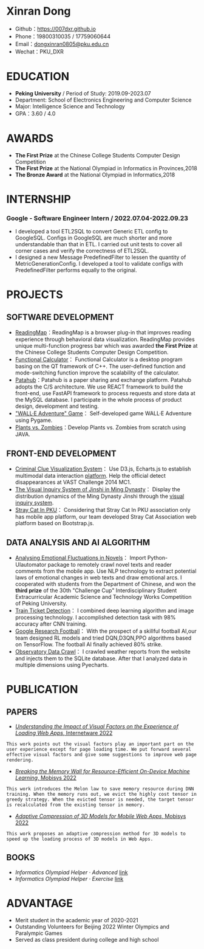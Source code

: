 
# Xinran Dong
 - Github：https://007dxr.github.io
- Phone：19800310035 / 17759060644
- Email：dongxinran0805@pku.edu.cn
- Wechat：PKU_DXR

# EDUCATION
 - **Peking University** / Period of Study: 2019.09-2023.07
 - Department: School of Electronics Engineering and Computer Science
 - Major: Intelligence Science and Technology
 - GPA：3.60 / 4.0
 
# AWARDS
 - **The First Prize** at the Chinese College Students Computer Design Competition
 - **The First Prize** at the National Olympiad in Informatics in Provinces,2018
 - **The Bronze Award** at the National Olympiad in Informatics,2018
 
# INTERNSHIP

### Google - Software Engineer Intern / 2022.07.04-2022.09.23 
* I developed a tool ETL2SQL to convert Generic ETL config to GoogleSQL. Configs in GoogleSQL are much shorter and more understandable than that in ETL. I carried out unit tests to cover all corner cases and verify the correctness of ETL2SQL.
* I designed a new Message PredefinedFilter to lessen the quantity of MetricGenerationConfig. I developed a tool to validate configs with PredefinedFilter performs equally to the original.

  
# PROJECTS
 
## SOFTWARE DEVELOPMENT
   - [ReadingMap](https://github.com/007DXR/ReadingMap)：ReadingMap is a browser plug-in that improves reading experience through behavioral data visualization.
   ReadingMap provides unique multi-function progress bar which was awarded **the First Prize** at the Chinese College Students Computer Design Competition.
  - [Functional Calculator](https://github.com/007DXR/007DXR.github.io/blob/main/Functional_Calculator/presentation.pdf)：
Functional Calculator is a desktop program basing on the QT framework of C++. 
The user-defined function and mode-switching function improve the scalability of the calculator.
  - [Patahub](https://github.com/007DXR/Patahub)：Patahub is a paper sharing and exchange platform. 
  Patahub adopts the C/S architecture. 
  We use REACT framework to build the front-end, use FastAPI framework to process requests and store data at the MySQL database. 
  I participate in the whole process of product design, development and testing.
  - ["WALL·E Adventure" Game](https://github.com/007DXR/007DXR.github.io/blob/main/Python-Programming-and-Application/report.pdf)： 
 Self-developed game WALL·E Adventure using Pygame.
  - [Plants vs. Zombies](https://github.com/007DXR/Plants_VS_Zombies)：Develop Plants vs. Zombies from scratch using JAVA.
  
## FRONT-END DEVELOPMENT
   -  [Criminal Clue Visualization System](https://github.com/007DXR/007DXR.github.io/tree/main/VastChallenge)：
   Use D3.js, Echarts.js to establish multimodal data interaction [platform](https://007DXR.github.io/VastChallenge).
   Help the official detect disappearances at VAST Challenge 2014 MC1.
   -  [The Visual Inquiry System of Jinshi in Ming Dynasty](https://github.com/007DXR/007DXR.github.io/tree/main/Jinshi_In_Ming_Dynasty)：
   Display the distribution dynamics of the Ming Dynasty Jinshi through the [visual inquiry system](https://007DXR.github.io/Jinshi_In_Ming_Dynasty). 
   -  [Stray Cat In PKU](https://007dxr.github.io/JavaScript%20and%20Html%20Web%20Pages/final_project/association.html)：
    Considering that Stray Cat In PKU association only has mobile app platform, our team developed Stray Cat Association web platform based on Bootstrap.js.
    
## DATA ANALYSIS AND AI ALGORITHM
   -  [Analysing Emotional Fluctuations in Novels](https://github.com/007DXR/Emotional-analysis-of-online-novels/blob/main/由“虐”到“甜”：数字人文视角下的女频网文情感转向.pdf)：
Import Python-UIautomator package to remotely crawl novel texts and reader comments from the mobile app. 
Use NLP technology to extract potential laws of emotional changes in web texts and draw emotional arcs. 
I cooperated with students from the Department of Chinese, and won the **third prize** of the 30th "Challenge Cup" Interdisciplinary Student Extracurricular Academic Science and Technology Works Competition of Peking University. 
  - [Train Ticket Detection](https://github.com/007DXR/007DXR.github.io/blob/main/Train_Ticket_Detection/report.pdf)：
I combined deep learning algorithm and image processing technology. I accomplished detection task with 98% accuracy after CNN training.
  - [Google Research Football](https://github.com/007DXR/Google-Research-Football-Project)：
  With the prospect of a skillful football AI,our team designed RL models and tried DQN,D3QN,PPO algorithms based on TensorFlow.
The football AI finally achieved 80% strike.
  -   [Observatory Data Crawl](https://github.com/007DXR/007DXR.github.io/blob/main/Introduction%20to%20Computer%20Science%20and%20Programming/final_project/doc/报告书.pdf)：
  I crawled weather reports from the website and injects them to the SQLite database.
After that I analyzed data in multiple dimensions using Pyecharts.

# PUBLICATION
## PAPERS
- [*Understanding the Impact of Visual Factors on the Experience of Loading Web Apps*, Internetware 2022](https://doi.org/10.1145/3545258.3545287) 
```
This work points out the visual factors play an important part on the user experience except for page loading time. We put forward several effective visual factors and give some suggestions to improve web page rendering.
```
- [*Breaking the Memory Wall for Resource-Efficient On-Device Machine Learning*, Mobisys 2022](https://doi.org/10.1145/3498361.3538928)
```
This work introduces the Melon law to save memory resource during DNN training. When the memory runs out, we evict the highly cost tensor in greedy strategy. When the evicted tensor is needed, the target tensor is recalculated from the existing tensor in memory.
```
- [*Adaptive Compression of 3D Models for Mobile Web Apps*, Mobisys 2022](https://doi.org/10.1145/3498361.3538785)
```
This work proposes an adaptive compression method for 3D models to speed up the loading process of 3D models in Web Apps.
```
## BOOKS
- *Informatics Olympiad Helper · Advanced* [link](https://book.douban.com/subject/30322791/)
- *Informatics Olympiad Helper · Exercise* [link](https://product.dangdang.com/1705728546.html)

# ADVANTAGE
- Merit student in the academic year of 2020-2021
- Outstanding Volunteers for Beijing 2022 Winter Olympics and Paralympic Games
- Served as class president during college and high school

